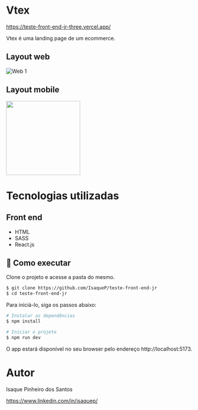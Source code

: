 # Vtex

https://teste-front-end-jr-three.vercel.app/

Vtex é uma landing page de um ecommerce.

## Layout web
![Web 1](https://imgur.com/rQe2FXp.png)

## Layout mobile
<img src="https://i.imgur.com/F9P12rm.png.png" width="200">

# Tecnologias utilizadas
## Front end
- HTML
- SASS
- React.js

## 🚀 Como executar

Clone o projeto e acesse a pasta do mesmo.

```bash
$ git clone https://github.com/IsaqueP/teste-front-end-jr
$ cd teste-front-end-jr
```

Para iniciá-lo, siga os passos abaixo:
```bash
# Instalar as dependências
$ npm install

# Iniciar o projeto
$ npm run dev
```
O app estará disponível no seu browser pelo endereço http://localhost:5173.

# Autor

Isaque Pinheiro dos Santos

https://www.linkedin.com/in/isaquep/


